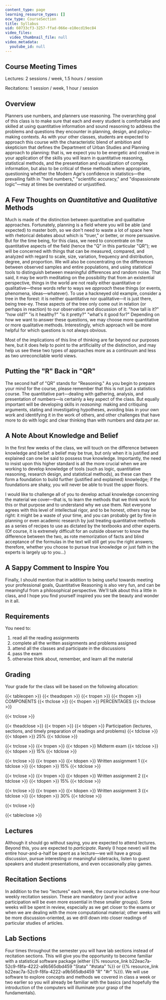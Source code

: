 ```yaml
---
content_type: page
learning_resource_types: []
ocw_type: CourseSection
title: Syllabus
uid: 60733cf3-3257-ffad-066e-e10ecd19ec84
video_files:
  video_thumbnail_file: null
video_metadata:
  youtube_id: null
---
```


Course Meeting Times
--------------------

Lectures: 2 sessions / week, 1.5 hours / session

Recitations: 1 session / week, 1 hour / session

Overview
--------

Planners use numbers, and planners use reasoning. The overarching goal of this class is to make sure that each and every student is comfortable and skilled at using quantitative information and sound reasoning to address the problems and questions they encounter in planning, design, and policy-making contexts. As with your other classes, students are expected to approach this course with the characteristic blend of ambition and skepticism that defines the Department of Urban Studies and Planning approach to planning: that is, we expect you to be energetic and creative in your application of the skills you will learn in quantitative reasoning, statistical methods, and the presentation and visualization of complex information, but also to be critical of these methods where appropriate, questioning whether the Modern Age's confidence in statistics—the prevailing faith in "hard numbers," "scientific accuracy," and "dispassionate logic"—may at times be overstated or unjustified.

A Few Thoughts on _Quantitative_ and _Qualitative_ Methods
----------------------------------------------------------

Much is made of the distinction between quantitative and qualitative approaches. Fortunately, planning is a field where you will be able (and expected) to master both, so we don't need to waste a lot of space here with rhetorical debates about which is "truer," or better, or more persuasive. But for the time being, for this class, we need to concentrate on the quantitative aspects of the field (hence the "Q" in this particular "QR"); we will be concerned with things that can be measured, compared, and analyzed with regard to scale, size, variation, frequency and distribution, degree, and proportion. We will also be concentrating on the differences between observed samples and entire populations, and using statistical tools to distinguish between meaningful differences and random noise. That said, it may be worth meditating on the possibility that from an existential perspective, things in the world are not really either quantitative or qualitative—these words refer to ways we _approach_ these things (or events, phenomena, ideas—whatever). To use a hackneyed old example, consider a tree in the forest: it is neither quantitative nor qualitative—it is just there, being tree-ey. These aspects of the tree only come out in relation (or perhaps in reaction) to our observation and discussion of it: "how tall is it?" "how old?" "is it healthy?" "is it pretty?" "what's it good for?" Depending on how we want to answer these questions, we may choose more quantitative or more qualitative methods. Interestingly, which approach will be more helpful for which questions is not always obvious.

Most of the implications of this line of thinking are far beyond our purposes here, but it does help to point to the artificiality of the distinction, and may help us see these two types of approaches more as a continuum and less as two unreconcilable world views.

Putting the "R" Back in "QR"
----------------------------

The second half of "QR" stands for "Reasoning." As you begin to prepare your mind for the course, please remember that this is not just a statistics course. The quantitative part—dealing with gathering, analysis, and presentation of numbers—is certainly a key aspect of the class. But equally important will be developing skills in _reasoning_: making and critiquing arguments, stating and investigating hypotheses, avoiding bias in your own work and identifying it in the work of others, and other challenges that have more to do with logic and clear thinking than with numbers and data _per se_.

A Note About Knowledge and Belief
---------------------------------

In the first few weeks of the class, we will touch on the difference between knowledge and belief: a belief may be true, but only when it is justified and explained can one be said to possess true knowledge. Importantly, the need to insist upon this higher standard is all the more crucial when we are working to develop knowledge of tools (such as logic, quantitative reasoning, research design, and statistical methods), as these can then form a foundation to build further (justified and explained) knowledge; if the foundations are shaky, you will never be able to trust the upper floors.

I would like to challenge all of you to develop actual knowledge concerning the material we cover—that is, to learn the methods that we think work for this or that purpose and to understand why we use them. Not everyone agrees with this level of intellectual rigor, and to be honest, others may be right: it might be a waste of your time, and you can probably get by fine in planning or even academic research by just treating quantitative methods as a series of recipes to use as dictated by the textbooks and other experts. (Of course, it is extremely difficult for an outside observer to know the difference between the two, as rote memorization of facts and blind acceptance of the formulas in the text will still get you the right answers; therefore, whether you choose to pursue true knowledge or just faith in the experts is largely up to you...)

A Sappy Comment to Inspire You
------------------------------

Finally, I should mention that in addition to being useful towards meeting your professional goals, Quantitative Reasoning is also very fun, and can be meaningful from a philosophical perspective. We'll talk about this a little in class, and I hope you find yourself inspired you see the beauty and wonder in it all.

Requirements
------------

You need to:

1.  read all the reading assignments
2.  complete all the written assignments and problems assigned
3.  attend all the classes and participate in the discussions
4.  pass the exam
5.  otherwise think about, remember, and learn all the material

Grading
-------

Your grade for the class will be based on the following allocation:

{{< tableopen >}}
{{< theadopen >}}
{{< tropen >}}
{{< thopen >}}
COMPONENTS
{{< thclose >}}
{{< thopen >}}
PERCENTAGES
{{< thclose >}}

{{< trclose >}}

{{< theadclose >}}
{{< tropen >}}
{{< tdopen >}}
Participation (lectures, sections, and timely preparation of readings and problems)
{{< tdclose >}}
{{< tdopen >}}
25%
{{< tdclose >}}

{{< trclose >}}
{{< tropen >}}
{{< tdopen >}}
Midterm exam
{{< tdclose >}}
{{< tdopen >}}
15%
{{< tdclose >}}

{{< trclose >}}
{{< tropen >}}
{{< tdopen >}}
Written assignment 1
{{< tdclose >}}
{{< tdopen >}}
15%
{{< tdclose >}}

{{< trclose >}}
{{< tropen >}}
{{< tdopen >}}
Written assignment 2
{{< tdclose >}}
{{< tdopen >}}
15%
{{< tdclose >}}

{{< trclose >}}
{{< tropen >}}
{{< tdopen >}}
Written assignment 3
{{< tdclose >}}
{{< tdopen >}}
30%
{{< tdclose >}}

{{< trclose >}}

{{< tableclose >}}

Lectures
--------

Although it should go without saying, you are expected to attend lectures. Beyond this, you are expected to _participate_. Rarely (I hope never) will the entire hour-and-a-half be spent as a lecture—we will have a group discussion, pursue interesting or meaningful sidetracks, listen to guest speakers and student presentations, and even occasionally play games.

Recitation Sections
-------------------

In addition to the two "lectures" each week, the course includes a one-hour weekly recitation session. These are mandatory (and your active participation will be even more essential in these smaller groups). Some weeks will be spent in review, especially as we get closer to the exams or when we are dealing with the more computational material; other weeks will be more discussion-oriented, as we drill down into closer readings of particular studies of articles.

Lab Sections
------------

Four times throughout the semester you will have lab sections instead of recitation sections. This will give you the opportunity to become familiar with a statistical software package (either {{% resource_link b22eac7a-52c9-f8fa-4222-a9b565dbd459 "Stata" "#stata" %}} or {{% resource_link b22eac7a-52c9-f8fa-4222-a9b565dbd459 "R" "#r" %}}). We will use software to explore concepts and methods we covered in class a week or two earlier so you will already be familiar with the basics (and hopefully the introduction of the computers will illuminate your grasp of the fundamentals).
